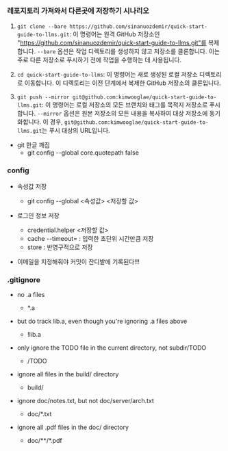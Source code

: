 
### 레포지토리 가져와서 다른곳에 저장하기 시나리오
1. `git clone --bare https://github.com/sinanuozdemir/quick-start-guide-to-llms.git`: 이 명령어는 원격 GitHub 저장소인 "https://github.com/sinanuozdemir/quick-start-guide-to-llms.git"를 복제합니다. `--bare` 옵션은 작업 디렉토리를 생성하지 않고 저장소를 클론합니다. 이는 주로 다른 저장소로 푸시하기 전에 작업을 수행하는 데 사용됩니다.
    
2. `cd quick-start-guide-to-llms`: 이 명령어는 새로 생성된 로컬 저장소 디렉토리로 이동합니다. 이 디렉토리는 이전 단계에서 복제한 GitHub 저장소의 클론입니다.
    
3. `git push --mirror git@github.com:kimwooglae/quick-start-guide-to-llms.git`: 이 명령어는 로컬 저장소의 모든 브랜치와 태그를 목적지 저장소로 푸시합니다. `--mirror` 옵션은 원본 저장소의 모든 내용을 복사하여 대상 저장소에 동기화합니다. 이 경우, `git@github.com:kimwooglae/quick-start-guide-to-llms.git`는 푸시 대상의 URL입니다.


- git 한글 깨짐
	- git config --global core.quotepath false

### config
- 속성값 저장
	- git config --global <속성값> <저장할 값>


- 로그인 정보 저장
	- credential.helper <저장할 값>
	- cache --timeout=<int> : 입력한 초단위 시간만큼 저장
	- store	: 반영구적으로 저장

- 이메일을 지정해줘야 커밋이 잔디밭에 기록된다!!!



### .gitignore
- no .a files
	- *.a

- but do track lib.a, even though you're ignoring .a files above
	- !lib.a

- only ignore the TODO file in the current directory, not subdir/TODO
	- /TODO

- ignore all files in the build/ directory
	- build/

- ignore doc/notes.txt, but not doc/server/arch.txt
	- doc/*.txt

- ignore all .pdf files in the doc/ directory
	- doc/**/*.pdf
